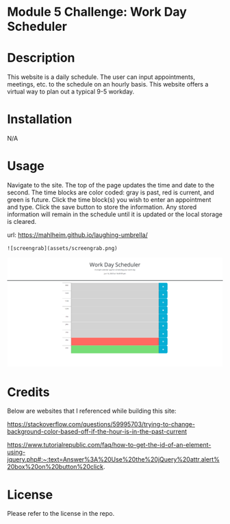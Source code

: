 # Module 5 Challenge: Work Day Scheduler

# Description

This website is a daily schedule. The user can input appointments, meetings, etc. to the schedule on an hourly basis. This website offers a virtual way to plan out a typical 9-5 workday.

# Installation

N/A

# Usage

Navigate to the site. The top of the page updates the time and date to the second. The time blocks are color coded: gray is past, red is current, and green is future. Click the time block(s) you wish to enter an appointment and type. Click the save button to store the information. Any stored information will remain in the schedule until it is updated or the local storage is cleared.

url: https://mahlheim.github.io/laughing-umbrella/ 


    ![screengrab](assets/screengrab.png)

![screengrab](assets/screengrab.png)

# Credits

Below are websites that I referenced while building this site:

https://stackoverflow.com/questions/59995703/trying-to-change-background-color-based-off-if-the-hour-is-in-the-past-current

https://www.tutorialrepublic.com/faq/how-to-get-the-id-of-an-element-using-jquery.php#:~:text=Answer%3A%20Use%20the%20jQuery%20attr,alert%20box%20on%20button%20click.

# License 

Please refer to the license in the repo.
